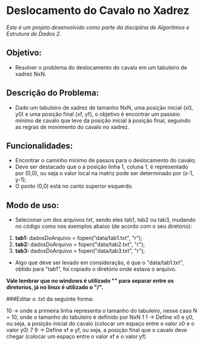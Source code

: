 # Deslocamento do Cavalo no Xadrez

*Este é um projeto desenvolvido como parte da disciplina de Algoritmos e Estrutura de Dados 2.*

## Objetivo:
  - Resolver o problema do deslocamento do cavalo em um tabuleiro de xadrez NxN.

## Descrição do Problema:
 - Dado um tabuleiro de xadrez de tamanho NxN, uma posição inicial (x0, y0) e uma posição final (xf, yf), o objetivo é encontrar um passeio mínimo de cavalo que leve da posição inicial à posição final, seguindo as regras de movimento do cavalo no xadrez.

## Funcionalidades:
 - Encontrar o caminho mínimo de passos para o deslocamento do cavalo;
 - Deve ser destacado que o a posição linha 1, coluna 1, é representado por (0,0), ou seja o valor local na matriz pode ser determinado por  (x-1, y-1);
 - O ponto (0,0) está no canto superior esquerdo.

## Modo de uso:
 - Selecionar um dos arquivos txt, sendo eles tab1, tab2 ou tab3, mudando no código como nos exemplos abaixo (de acordo com o seu diretório):

1. **tab1:** dadosDoArquivo = fopen("data/tab1.txt", "r");
2. **tab2:** dadosDoArquivo = fopen("data/tab2.txt", "r");
3. **tab3:** dadosDoArquivo = fopen("data/tab3.txt", "r");

 - Algo que deve ser levado em consideração, é que o "data/tab1.txt", obtido para "tab1", foi copiado o diretório onde estava o arquivo. 

**Vale lembrar que no windows é utilizado "\" para separar entre os diretorios, já no linux é utilizado o "/".**

###Editar o .txt da seguinte forma:

10  -> onde a primeira linha representa o tamanho do tabuleiro, nesse caso N = 10, onde o tamanho do tabuleiro é definido por NxN
1 1 -> Define x0 e y0, ou seja, a posição inicial do cavalo (colocar um espaço entre o valor x0 e o valor y0)
7 9 -> Define xf e yf, ou seja, a posição final que o cavalo deve chegar (colocar um espaço entre o valor xf e o valor yf)
